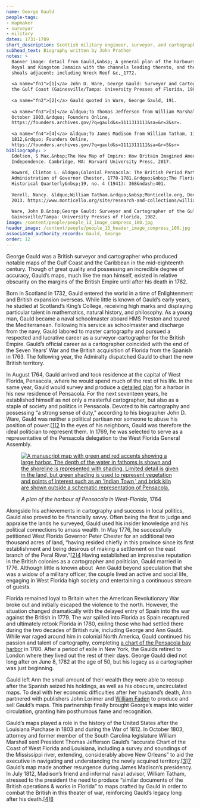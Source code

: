 ```yaml
---
name: George Gauld
people-tags: 
- mapmaker
- surveyor
- military
dates: 1731-1789
short_description: Scottish military engineer, surveyor, and cartographer
subhead_text: Biography written by John Prather
notes: > 
  Banner image: detail from Gauld,&nbsp;_A general plan of the harbours of Port
  Royal and Kingston Jamaica with the channels leading thereto, and the kays and
  shoals adjacent; including Wreck Reef &c,_1772.
  
  <a name="fn1">[1]</a> John D. Ware, George Gauld: Surveyor and Cartographer of
  the Gulf Coast (Gainesville/Tampa: University Presses of Florida, 1982), 210.
  
  <a name="fn2">[2]</a> Gauld quoted in Ware, George Gauld, 191.
  
  <a name="fn3">[3]</a> &ldquo;To Thomas Jefferson from William Marshall, 29
  October 1803,&rdquo; Founders Online,
  https://founders.archives.gov/?q=gauld&s=1111311111&sa=&r=2&sr=.
  
  <a name="fn4">[4]</a> &ldquo;To James Madison from William Tatham, 11 July
  1812,&rdquo; Founders Online,
  https://founders.archives.gov/?q=gauld&s=1111311111&sa=&r=5&sr=
bibliography: > 
  Edelson, S Max.&nbsp;The New Map of Empire: How Britain Imagined America before
  Independence. Cambridge, MA: Harvard University Press, 2017.
  
  Howard, Clinton L. &ldquo;Colonial Pensacola: The British Period Part III: The
  Administration of Governor Chester, 1770-1781.&rdquo;&nbsp;The Florida
  Historical Quarterly&nbsp;19, no. 4 (1941): 368&ndash;401.
  
  Verell, Nancy. &ldquo;William Tatham.&rdquo;&nbsp;Monticello.org, December 2,
  2013. https://www.monticello.org/site/research-and-collections/william-tatham.
  
  Ware, John D.&nbsp;George Gauld: Surveyor and Cartographer of the Gulf Coast.
  Gainesville/Tampa: University Presses of Florida, 1982.
image: /content/people/people_13_image_compress_100.jpg
header_image: /content/people/people_13_header_image_compress_100.jpg
associated_authority_records: Gauld, George
order: 12
---
```

George Gauld was a British surveyor and cartographer who produced notable maps of the Gulf Coast and the Caribbean in the mid-eighteenth century. Though of great quality and possessing an incredible degree of accuracy, Gauld&rsquo;s maps, much like the man himself, existed in relative obscurity on the margins of the British Empire until after his death in 1782.

Born in Scotland in 1732, Gauld entered the world in a time of Enlightenment and British expansion overseas. While little is known of Gauld&rsquo;s early years, he studied at Scotland&rsquo;s King&rsquo;s College, receiving high marks and displaying particular talent in mathematics, natural history, and philosophy. As a young man, Gauld became a naval schoolmaster aboard HMS Preston and toured the Mediterranean. Following his service as schoolmaster and discharge from the navy, Gauld labored to master cartography and pursued a respected and lucrative career as a surveyor-cartographer for the British Empire. Gauld&rsquo;s official career as a cartographer coincided with the end of the Seven Years&rsquo; War and the British acquisition of Florida from the Spanish in 1763. The following year, the Admiralty dispatched Gauld to chart the new British territory.

In August 1764, Gauld arrived and took residence at the capital of West Florida, Pensacola, where he would spend much of the rest of his life. In the same year, Gauld would survey and produce a [detailed plan][1] for a harbor in his new residence of Pensacola.&nbsp;For the next seventeen years, he established himself as not only a masterful cartographer, but also as a staple of society and politics in Pensacola. Devoted to his cartography and possessing &ldquo;a strong sense of duty,&rdquo; according to his biographer John D. Ware, Gauld was neither a political partisan nor someone to abuse his position of power.[[1]][2] In the eyes of his neighbors, Gauld was therefore the ideal politician to represent them. In 1769, he was selected to serve as a representative of the Pensacola delegation to the West Florida General Assembly.<figure class="img\_left\_50">

[![A manuscript map with green and red accents showing a large harbor. The depth of the water in fathoms is shown and the shoreline is represented with shading. Limited detail is given in the land, but green shading is used to represent vegetation and points of interest such as an 'Indian Town,' and brick kiln are shown outside a schematic representation of Pensacola.][3]][1]<figcaption>_A plan of the harbour of Pensacola in West-Florida_, 1764</figcaption></figure>

Alongside his achievements in cartography and success in local politics, Gauld also proved to be financially savvy. Often being the first to judge and appraise the lands he surveyed, Gauld used his insider knowledge and his political connections to amass wealth. In May 1776, he successfully petitioned West Florida Governor Peter Chester for an additional two thousand acres of land, &ldquo;having resided chiefly in this province since its first establishment and being desirous of making a settlement on the east branch of the Peral River.&rdquo;[[2]][4] Having established an impressive reputation in the British colonies as a cartographer and politician, Gauld married in 1776. Although little is known about &nbsp;Ann Gauld beyond speculation that she was a widow of a military officer, the couple lived an active and social life, engaging in West Florida high society and entertaining a continuous stream of guests.

Florida remained loyal to Britain when the American Revolutionary War broke out and initially escaped the violence to the north. However, the situation changed dramatically with the delayed entry of Spain into the war against the British in 1779. The war spilled into Florida as Spain recaptured and ultimately retook Florida in 1780, exiling those who had settled there during the two decades of British rule, including George and Ann Gauld. While war raged around him in colonial North America, Gauld continued his passion and talent of cartography, completing [a chart of the Pensacola bay harbor][5] in 1780.&nbsp;After a period of exile in New York, the Gaulds retired to London where they lived out the rest of their days. George Gauld died not long after on June 8, 1782 at the age of 50, but his legacy as a cartographer was just beginning.

Gauld left Ann the small amount of their wealth they were able to recoup after the Spanish seized his holdings, as well as his obscure, uncirculated maps. To deal with her economic difficulties after her husband&rsquo;s death, Ann partnered with publishers John Lorimer and [William Faden][6] to produce and sell Gauld&rsquo;s maps. This partnership finally brought George&rsquo;s maps into wider circulation, granting him posthumous fame and recognition.

Gauld&rsquo;s maps played a role in the history of the United States after the Louisiana Purchase in 1803 and during the War of 1812. In October 1803, attorney and former member of the South Carolina legislature William Marshall sent President Thomas Jefferson Gauld&rsquo;s &ldquo;accurate Chart of the Coast of West Florida and Louisiana, including a survey and soundings of the Mississippi river, extending, considerably above New Orleans&rdquo; to aid the executive in navigating and understanding the newly acquired territory.[[3]][7] Gauld&rsquo;s map made another resurgence during James Madison&rsquo;s presidency. In July 1812, Madison&rsquo;s friend and informal naval advisor, William Tatham, stressed to the president the need to produce &ldquo;similar documents of the British operations & works in Florida&rdquo; to maps crafted by Gauld in order to combat the British in this theater of war, reinforcing Gauld&rsquo;s legacy long after his death.[[4]][8]

 [1]: /maps/commonwealth:q524nd05z
 [2]: #fn1
 [3]: https://iiif.digitalcommonwealth.org/iiif/2/commonwealth:q524nd067/full/790,/0/default.jpg
 [4]: #fn2
 [5]: /maps/commonwealth:z603vv386
 [6]: /people/william-faden
 [7]: #fn3
 [8]: #fn4